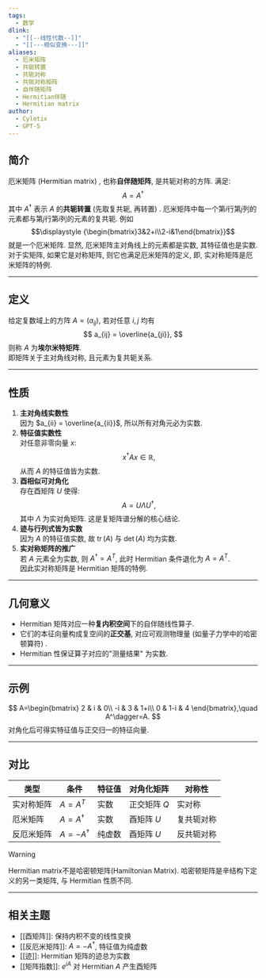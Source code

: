 ```yaml
---
tags:
  - 数学
dlink:
  - "[[--线性代数--]]"
  - "[[---相似变换---]]"
aliases:
  - 厄米矩阵
  - 共轭转置
  - 共轭对称
  - 共轭对称矩阵
  - 自伴随矩阵
  - Hermitian伴随
  - Hermitian matrix
author:
  - Cyletix
  - GPT-5
---
```

## 简介
厄米矩阵 (Hermitian matrix) , 也称**自伴随矩阵**, 是共轭对称的方阵. 满足: 
$$
A = A^\dagger
$$
其中 $A^\dagger$ 表示 $A$ 的**共轭转置** (先取复共轭, 再转置) . 厄米矩阵中每一个第$i$行第$j$列的元素都与第$j$行第$i$列的元素的复共轭. 例如
$$\displaystyle {\begin{bmatrix}3&2+i\\2-i&1\end{bmatrix}}$$
就是一个厄米矩阵. 
显然, 厄米矩阵主对角线上的元素都是实数, 其特征值也是实数. 对于实矩阵, 如果它是对称矩阵, 则它也满足厄米矩阵的定义, 即, 实对称矩阵是厄米矩阵的特例. 

---
## 定义
给定复数域上的方阵 $A=(a_{ij})$, 若对任意 $i,j$ 均有
$$
a_{ij} = \overline{a_{ji}},
$$
则称 $A$ 为**埃尔米特矩阵**.   
即矩阵关于主对角线对称, 且元素为复共轭关系. 

---
## 性质
1. **主对角线实数性**  
   因为 $a_{ii} = \overline{a_{ii}}$, 所以所有对角元必为实数. 
2. **特征值实数性**  
   对任意非零向量 $x$: 
   $$
   x^\dagger A x \in \mathbb{R},
   $$
   从而 $A$ 的特征值皆为实数. 
3. **酉相似可对角化**  
   存在酉矩阵 $U$ 使得: 
   $$
   A = U \Lambda U^\dagger,
   $$
   其中 $\Lambda$ 为实对角矩阵. 这是复矩阵谱分解的核心结论. 
4. **迹与行列式皆为实数**  
   因为 $A$ 的特征值实数, 故 $\operatorname{tr}(A)$ 与 $\det(A)$ 均为实数. 
5. **实对称矩阵的推广**  
   若 $A$ 元素全为实数, 则 $A^\dagger = A^T$, 此时 Hermitian 条件退化为 $A=A^T$.   
   因此实对称矩阵是 Hermitian 矩阵的特例. 

---
## 几何意义
- Hermitian 矩阵对应一种**复内积空间**下的自伴随线性算子.   
- 它们的本征向量构成复空间的**正交基**, 对应可观测物理量 (如量子力学中的哈密顿算符) .   
- Hermitian 性保证算子对应的"测量结果" 为实数. 

---
## 示例
$$
A=\begin{bmatrix}
2 & i & 0\\
-i & 3 & 1+i\\
0 & 1-i & 4
\end{bmatrix},\quad A^\dagger=A.
$$
对角化后可得实特征值与正交归一的特征向量. 

---
## 对比
| 类型    | 条件             | 特征值 | 对角化矩阵    | 对称性   |
| ----- | -------------- | --- | -------- | ----- |
| 实对称矩阵 | $A=A^T$        | 实数  | 正交矩阵 $Q$ | 实对称   |
| 厄米矩阵  | $A=A^\dagger$  | 实数  | 酉矩阵 $U$  | 复共轭对称 |
| 反厄米矩阵 | $A=-A^\dagger$ | 纯虚数 | 酉矩阵 $U$  | 反共轭对称 |
> [!warning] 
> Hermitian matrix不是哈密顿矩阵(Hamiltonian Matrix). 哈密顿矩阵是辛结构下定义的另一类矩阵, 与 Hermitian 性质不同. 

---
## 相关主题
- [[酉矩阵]]: 保持内积不变的线性变换  
- [[反厄米矩阵]]: $A=-A^\dagger$, 特征值为纯虚数  
- [[迹]]: Hermitian 矩阵的迹总为实数  
- [[矩阵指数]]: $e^{iA}$ 对 Hermitian $A$ 产生酉矩阵